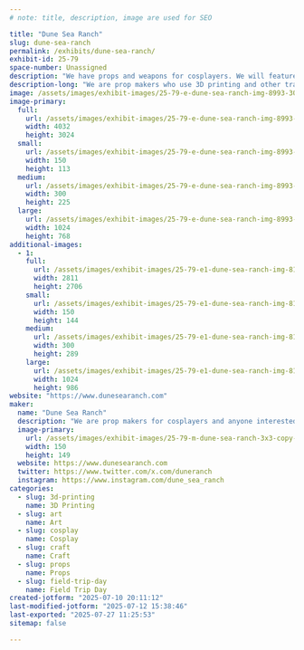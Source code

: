 ```yaml
---
# note: title, description, image are used for SEO

title: "Dune Sea Ranch"
slug: dune-sea-ranch
permalink: /exhibits/dune-sea-ranch/
exhibit-id: 25-79
space-number: Unassigned
description: "We have props and weapons for cosplayers. We will feature original art."
description-long: "We are prop makers who use 3D printing and other traditional means to make detailed prop pieces for cosplayers and anyone interested in costuming.  We will have original artwork as well as custom Star Wars themed wanted posters."
image: /assets/images/exhibit-images/25-79-e-dune-sea-ranch-img-8993-300x225.jpeg
image-primary: 
  full:
    url: /assets/images/exhibit-images/25-79-e-dune-sea-ranch-img-8993-full.jpeg
    width: 4032
    height: 3024
  small:
    url: /assets/images/exhibit-images/25-79-e-dune-sea-ranch-img-8993-150x113.jpeg
    width: 150
    height: 113
  medium:
    url: /assets/images/exhibit-images/25-79-e-dune-sea-ranch-img-8993-300x225.jpeg
    width: 300
    height: 225
  large:
    url: /assets/images/exhibit-images/25-79-e-dune-sea-ranch-img-8993-1024x768.jpeg
    width: 1024
    height: 768
additional-images: 
  - 1:
    full:
      url: /assets/images/exhibit-images/25-79-e1-dune-sea-ranch-img-8185-full.jpeg
      width: 2811
      height: 2706
    small:
      url: /assets/images/exhibit-images/25-79-e1-dune-sea-ranch-img-8185-150x144.jpeg
      width: 150
      height: 144
    medium:
      url: /assets/images/exhibit-images/25-79-e1-dune-sea-ranch-img-8185-300x289.jpeg
      width: 300
      height: 289
    large:
      url: /assets/images/exhibit-images/25-79-e1-dune-sea-ranch-img-8185-1024x986.jpeg
      width: 1024
      height: 986
website: "https://www.dunesearanch.com"
maker: 
  name: "Dune Sea Ranch"
  description: "We are prop makers for cosplayers and anyone interested in costuming.  We use 3D printing and more traditional methods to make armor, weapons and droids.  We also make original artwork."
  image-primary:
    url: /assets/images/exhibit-images/25-79-m-dune-sea-ranch-3x3-copy-150x149.jpg
    width: 150
    height: 149
  website: https://www.dunesearanch.com
  twitter: https://www.twitter.com/x.com/duneranch
  instagram: https://www.instagram.com/dune_sea_ranch
categories: 
  - slug: 3d-printing
    name: 3D Printing
  - slug: art
    name: Art
  - slug: cosplay
    name: Cosplay
  - slug: craft
    name: Craft
  - slug: props
    name: Props
  - slug: field-trip-day
    name: Field Trip Day
created-jotform: "2025-07-10 20:11:12"
last-modified-jotform: "2025-07-12 15:38:46"
last-exported: "2025-07-27 11:25:53"
sitemap: false

---
```

